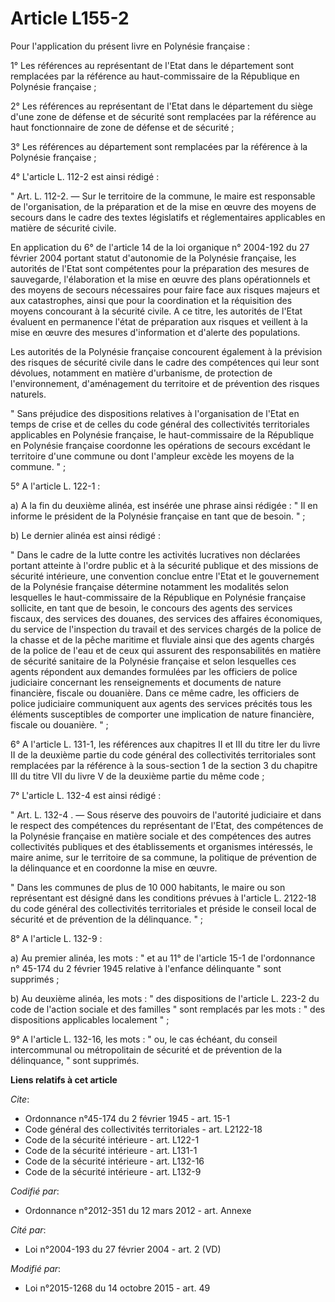 # Article L155-2

Pour l'application du présent livre en Polynésie française : 

1° Les références au représentant de l'Etat dans le département sont remplacées par la référence au haut-commissaire de la
République en Polynésie française ; 

2° Les références au représentant de l'Etat dans le département du siège d'une zone de défense et de sécurité sont remplacées
par la référence au haut fonctionnaire de zone de défense et de sécurité ; 

3° Les références au département sont remplacées par la référence à la Polynésie française ; 

4° L'article L. 112-2 est ainsi rédigé : 

" Art. L. 112-2. ― Sur le territoire de la commune, le maire est responsable de l'organisation, de la préparation et de la
mise en œuvre des moyens de secours dans le cadre des textes législatifs et réglementaires applicables en matière de sécurité
civile. 

En application du 6° de l'article 14 de la loi organique n° 2004-192 du 27 février 2004 portant statut d'autonomie de la
Polynésie française, les autorités de l'Etat sont compétentes pour la préparation des mesures de sauvegarde, l'élaboration et
la mise en œuvre des plans opérationnels et des moyens de secours nécessaires pour faire face aux risques majeurs et aux
catastrophes, ainsi que pour la coordination et la réquisition des moyens concourant à la sécurité civile. A ce titre, les
autorités de l'Etat évaluent en permanence l'état de préparation aux risques et veillent à la mise en œuvre des mesures
d'information et d'alerte des populations.

Les autorités de la Polynésie française concourent également à la prévision des risques de sécurité civile dans le cadre des
compétences qui leur sont dévolues, notamment en matière d'urbanisme, de protection de l'environnement, d'aménagement du
territoire et de prévention des risques naturels.

" Sans préjudice des dispositions relatives à l'organisation de l'Etat en temps de crise et de celles du code général des
collectivités territoriales  applicables en Polynésie française, le haut-commissaire de la République en Polynésie française
coordonne les opérations de secours excédant le territoire d'une commune ou dont l'ampleur excède les moyens de la commune.
" ; 

5° A l'article L. 122-1 : 

a) A la fin du deuxième alinéa, est insérée une phrase ainsi rédigée : " Il en informe le président de la Polynésie française
en tant que de besoin. " ; 

b) Le dernier alinéa est ainsi rédigé : 

" Dans le cadre de la lutte contre les activités lucratives non déclarées portant atteinte à l'ordre public et à la sécurité
publique et des missions de sécurité intérieure, une convention conclue entre l'Etat et le gouvernement de la Polynésie
française détermine notamment les modalités selon lesquelles le haut-commissaire de la République en Polynésie française
sollicite, en tant que de besoin, le concours des agents des services fiscaux, des services des douanes, des services des
affaires économiques, du service de l'inspection du travail et des services chargés de la police de la chasse et de la pêche
maritime et fluviale ainsi que des agents chargés de la police de l'eau et de ceux qui assurent des responsabilités en
matière de sécurité sanitaire de la Polynésie française et selon lesquelles ces agents répondent aux demandes formulées par
les officiers de police judiciaire concernant les renseignements et documents de nature financière, fiscale ou douanière.
Dans ce même cadre, les officiers de police judiciaire communiquent aux agents des services précités tous les éléments
susceptibles de comporter une implication de nature financière, fiscale ou douanière. " ; 

6° A l'article L. 131-1, les références aux chapitres II et III du titre Ier du livre II de la deuxième partie du code
général des collectivités territoriales sont remplacées par la référence à la sous-section 1 de la section 3 du chapitre III
du titre VII du livre V de la deuxième partie du même code ; 

7° L'article L. 132-4 est ainsi rédigé : 

" Art. L. 132-4 . ― Sous réserve des pouvoirs de l'autorité judiciaire et dans le respect des compétences du représentant de
l'Etat, des compétences de la Polynésie française en matière sociale et des compétences des autres collectivités publiques et
des établissements et organismes intéressés, le maire anime, sur le territoire de sa commune, la politique de prévention de
la délinquance et en coordonne la mise en œuvre. 

" Dans les communes de plus de 10 000 habitants, le maire ou son représentant est désigné dans les conditions prévues à
l'article L. 2122-18 du code général des collectivités territoriales et préside le conseil local de sécurité et de prévention
de la délinquance. " ; 

8° A l'article L. 132-9 : 

a) Au premier alinéa, les mots : " et au 11° de l'article 15-1 de l'ordonnance n° 45-174 du 2 février 1945 relative à
l'enfance délinquante " sont supprimés ; 

b) Au deuxième alinéa, les mots : " des dispositions de l'article L. 223-2 du code de l'action sociale et des familles " sont
remplacés par les mots : " des dispositions applicables localement " ; 

9° A l'article L. 132-16, les mots : " ou, le cas échéant, du conseil intercommunal ou métropolitain de sécurité et de
prévention de la délinquance, " sont supprimés.

**Liens relatifs à cet article**

_Cite_:

  - Ordonnance n°45-174 du 2 février 1945 - art. 15-1
  - Code général des collectivités territoriales - art. L2122-18
  - Code de la sécurité intérieure - art. L122-1
  - Code de la sécurité intérieure - art. L131-1
  - Code de la sécurité intérieure - art. L132-16
  - Code de la sécurité intérieure - art. L132-9

_Codifié par_:

  - Ordonnance n°2012-351 du 12 mars 2012 - art. Annexe

_Cité par_:

  - Loi n°2004-193 du 27 février 2004 - art. 2 (VD)

_Modifié par_:

  - Loi n°2015-1268 du 14 octobre 2015 - art. 49
